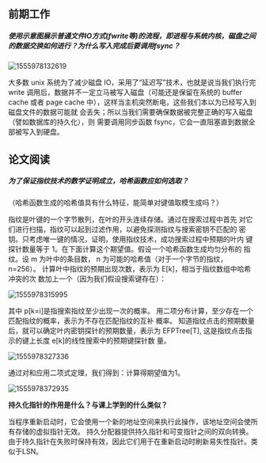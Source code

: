 ## 前期工作

##### **使用示意图展示普通文件IO方式(fwrite等)的流程，即进程与系统内核，磁盘之间的数据交换如何进行？为什么写入完成后要调用fsync？** 

![1555978132619](C:\Users\郭脁\AppData\Local\Temp\1555978132619.png)

大多数 unix 系统为了减少磁盘 IO，采用了“延迟写”技术，也就是说当我们执行完 write 调用后，数据并不一定立马被写入磁盘（可能还是保留在系统的 buffer cache 或者 page cache 中），这样当主机突然断电，这些我们本以为已经写入到磁盘文件的数据可能就 会丢失；所以当我们需要确保数据被完整正确的写入磁盘（譬如数据库的持久化），则 需要调用同步函数 fsync，它会一直阻塞直到数据全部被写入到硬盘。



## 论文阅读

##### 为了保证指纹技术的数学证明成立，哈希函数应如何选取？ 

（哈希函数生成的哈希值具有什么特征，能简单对键值取模生成吗？） 

指纹是叶键的一个字节散列，在叶的开头连续存储。通过在搜索过程中首先 对它们进行扫描，指纹可以起到过滤作用，以避免探测指纹与搜索密钥不匹配的 密钥。只考虑唯一键的情况，证明，使用指纹技术，成功搜索过程中预期的叶内 键探针数量等于 1。在下面计算这个期望值。假设一个哈希函数生成均匀分布的 指纹。设 m 为叶中的条目数， n 为可能的哈希值（对于一个字节的指纹，n=256）。 计算叶中指纹的预期出现次数，表示为 E[k]，相当于指纹数组中哈希冲突的次 数加上一个（因为我们假设搜索键存在）： 

![1555978315995](C:\Users\郭脁\AppData\Local\Temp\1555978315995.png)

其中 p[k=i]是指搜索指纹至少出现一次的概率。 用二项分布计算，至少存在一个匹配指纹的概率，表示为不存在匹配指纹的互补 概率。 知道指纹点击的预期数量后，就可以确定叶内密钥探针的预期数量，表示为 EFPTree[T], 这是指纹点击指示的键上长度 e[k]的线性搜索中的预期键探针数 量。 

![1555978327336](C:\Users\郭脁\AppData\Local\Temp\1555978327336.png)

通过对和应用二项式定理，我们得到：计算得期望值为1。 

![1555978372935](C:\Users\郭脁\AppData\Local\Temp\1555978372935.png)

**持久化指针的作用是什么？与课上学到的什么类似？**

当程序重新启动时，它会使用一个新的地址空间来执行此操作，该地址空间会使所有存储的虚拟指针无效。 持久分配器提供持久指针和可变指针之间的双向转换。由于持久指针在失败时保持有效，因此它们用于在重新启动时刷新易失性指针。类似于LSN。